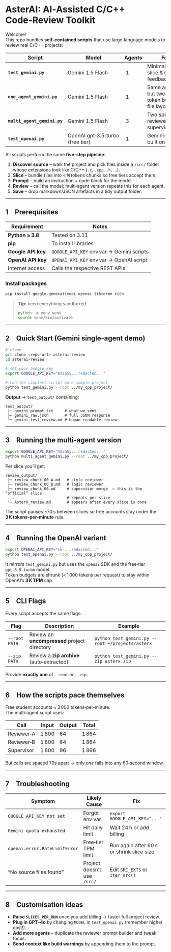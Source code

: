# AsterAI: AI‑Assisted C/C++ Code‑Review Toolkit

Welcome!  
This repo bundles **self‑contained scripts** that use large‑language models to review real C/C++ projects:

| Script | Model | Agents | Focus |
|--------|-------|--------|-------|
| **`test_gemini.py`** | Gemini 1.5 Flash | 1 | Minimal “send a slice & get feedback” demo |
| **`one_agent_gemini.py`** | Gemini 1.5 Flash | 1 | Same as above but tweaked token budgets / file layout |
| **`multi_agent_gemini.py`** | Gemini 1.5 Flash | 3 | Two specialised reviewers + one supervisor |
| **`test_openai.py`** | OpenAI gpt‑3.5‑turbo (free tier) | 1 | Gemini‑equivalent built on OpenAI |

All scripts perform the same **five‑step pipeline**:

1. **Discover source** – walk the project and pick files inside a `/src/` folder whose extensions look like C/C++ (`.c`, `.cpp`, `.h`, …).  
2. **Slice** – bundle files into < *N* tokens chunks so free tiers accept them.  
3. **Prompt** – build an instruction + code block for the model.  
4. **Review** – call the model; multi‑agent version repeats this for each agent.  
5. **Save** – drop markdown/JSON artefacts in a tidy output folder.

---

## 1 Prerequisites

| Requirement | Notes |
|-------------|-------|
| **Python ≥ 3.8** | Tested on 3.11 |
| **pip** | To install libraries |
| **Google API key** | `GOOGLE_API_KEY` env var → Gemini scripts |
| **OpenAI API key** | `OPENAI_API_KEY` env var → OpenAI script |
| Internet access | Calls the respective REST APIs |

### Install packages

```bash
pip install google-generativeai openai tiktoken rich
```

> **Tip:** keep everything sandboxed:
> ```bash
> python -m venv venv
> source venv/bin/activate
> ```

---

## 2 Quick Start (Gemini single‑agent demo)

```bash
# clone
git clone <repo-url> asterai-review
cd asterai-review

# set your Google key
export GOOGLE_API_KEY="AIzaSy...redacted..."

# run the simplest script on a sample project
python test_gemini.py --root ../my_cpp_project/
```

**Output** → `test_output/` containing:

```
test_output/
 ├─ gemini_prompt.txt     # what we sent
 ├─ gemini_raw.json       # full JSON response
 └─ gemini_test_review.md # human‑readable review
```

---

## 3 Running the multi‑agent version

```bash
export GOOGLE_API_KEY="AIzaSy...redacted..."
python multi_agent_gemini.py --root ../my_cpp_project/
```

Per slice you’ll get:

```
review_output/
 ├─ review_chunk_00_A.md   # style reviewer
 ├─ review_chunk_00_B.md   # logic reviewer
 ├─ review_chunk_00.md     # supervisor merge  ← this is the “official” slice
 ...                       # repeats per slice
 └─ AsterX_review.md       # appears after every slice is done
```

The script pauses ~70 s between slices so free accounts stay under the **3 K tokens‑per‑minute** rule.

---

## 4 Running the OpenAI variant

```bash
export OPENAI_API_KEY="sk-...redacted..."
python test_openai.py --root ../my_cpp_project/
```

It mirrors `test_gemini.py` but uses the `openai` SDK and the free‑tier `gpt‑3.5‑turbo` model.  
Token budgets are shrunk (< 1 000 tokens per request) to stay within OpenAI’s **3 K TPM** cap.

---

## 5 CLI Flags

Every script accepts the same flags:

| Flag | Description | Example |
|------|-------------|---------|
| `--root PATH` | Review an **uncompressed** project directory | `python test_gemini.py --root ~/projects/asterx` |
| `--zip PATH`  | Review a **zip archive** (auto‑extracted) | `python test_gemini.py --zip asterx.zip` |

Provide **exactly one** of `--root` *or* `--zip`.

---

## 6 How the scripts pace themselves

Free student accounts ≈ 3 000 tokens‑per‑minute.  
The multi‑agent script uses:

| Call | Input | Output | Total |
|------|-------|--------|-------|
| Reviewer‑A | 1 800 | 64 | 1 864 |
| Reviewer‑B | 1 800 | 64 | 1 864 |
| Supervisor | 1 800 | 96 | 1 896 |

But calls are spaced 70s apart → only *one* falls into any 60‑second window.

---

## 7 Troubleshooting

| Symptom | Likely Cause | Fix |
|---------|--------------|-----|
| `GOOGLE_API_KEY not set` | Forgot env var | `export GOOGLE_API_KEY="..."` |
| `Gemini quota exhausted` | Hit daily limit | Wait 24 h or add billing |
| `openai.error.RateLimitError` | Free‑tier TPM limit | Run again after 60 s or shrink slice size |
| “No source files found” | Project doesn’t use `/src/` | Edit `SRC_EXTS` or `iter_src()` |

---

## 8 Customisation ideas

* **Raise `SLICES_PER_RUN`** once you add billing → faster full‑project review.  
* **Plug in GPT‑4o** by changing `MODEL` in `test_openai.py` (remember higher cost!).  
* **Add more agents** – duplicate the reviewer prompt builder and tweak focus.  
* **Send context like build warnings** by appending them to the prompt.

